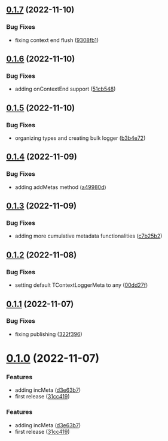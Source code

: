 ## [0.1.7](https://github.com/maxmilhas/winston-context-logger/compare/v0.1.6...v0.1.7) (2022-11-10)


### Bug Fixes

* fixing context end flush ([9308fb1](https://github.com/maxmilhas/winston-context-logger/commit/9308fb1ce208eb76f598552d81ad79248f97c282))

## [0.1.6](https://github.com/maxmilhas/winston-context-logger/compare/v0.1.5...v0.1.6) (2022-11-10)


### Bug Fixes

* adding onContextEnd support ([51cb548](https://github.com/maxmilhas/winston-context-logger/commit/51cb548d98f987335a1692a7ebe9c11906202577))

## [0.1.5](https://github.com/maxmilhas/winston-context-logger/compare/v0.1.4...v0.1.5) (2022-11-10)


### Bug Fixes

* organizing types and creating bulk logger ([b3b4e72](https://github.com/maxmilhas/winston-context-logger/commit/b3b4e72d7465878bff12ff9b713da6944a09a61a))

## [0.1.4](https://github.com/maxmilhas/winston-context-logger/compare/v0.1.3...v0.1.4) (2022-11-09)


### Bug Fixes

* adding addMetas method ([a49980d](https://github.com/maxmilhas/winston-context-logger/commit/a49980d0779d51dd49523ad43491621f229ed25a))

## [0.1.3](https://github.com/maxmilhas/winston-context-logger/compare/v0.1.2...v0.1.3) (2022-11-09)


### Bug Fixes

* adding more cumulative metadata functionalities ([c7b25b2](https://github.com/maxmilhas/winston-context-logger/commit/c7b25b2c15f7442461def4ddced4fc699c7c222c))

## [0.1.2](https://github.com/maxmilhas/winston-context-logger/compare/v0.1.1...v0.1.2) (2022-11-08)


### Bug Fixes

* setting default TContextLoggerMeta to any ([00dd27f](https://github.com/maxmilhas/winston-context-logger/commit/00dd27f3c01986371985e196cad553c97c8ff522))

## [0.1.1](https://github.com/maxmilhas/winston-context-logger/compare/v0.1.0...v0.1.1) (2022-11-07)


### Bug Fixes

* fixing publishing ([322f396](https://github.com/maxmilhas/winston-context-logger/commit/322f3968d73cb09858616e90ff881facb72f4d3c))

# [0.1.0](https://github.com/maxmilhas/winston-context-logger/compare/v0.0.0...v0.1.0) (2022-11-07)


### Features

* adding incMeta ([d3e63b7](https://github.com/maxmilhas/winston-context-logger/commit/d3e63b7bf3a3da5773610c77b60487effc5648b0))
* first release ([31cc419](https://github.com/maxmilhas/winston-context-logger/commit/31cc41915768dea840ebca8ecfc6b74ad6a33891))

### Features

* adding incMeta ([d3e63b7](https://github.com/maxmilhas/winston-context-logger/commit/d3e63b7bf3a3da5773610c77b60487effc5648b0))
* first release ([31cc419](https://github.com/maxmilhas/winston-context-logger/commit/31cc41915768dea840ebca8ecfc6b74ad6a33891))

